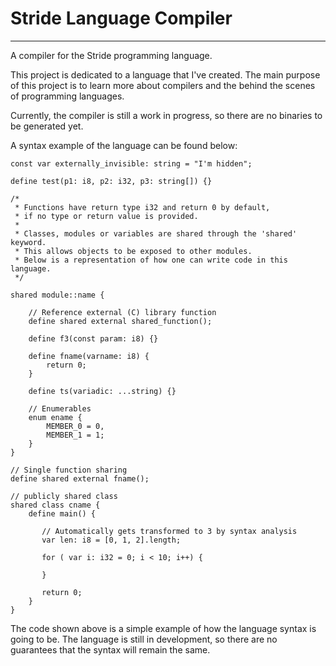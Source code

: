 # Stride Language Compiler

---

A compiler for the Stride programming language.

This project is dedicated to a language that I've created.
The main purpose of this project is to learn more about compilers and the behind
the scenes of programming languages.

Currently, the compiler is still a work in progress, so there are no binaries
to be generated yet.

A syntax example of the language can be found below:

```
const var externally_invisible: string = "I'm hidden";

define test(p1: i8, p2: i32, p3: string[]) {}

/*
 * Functions have return type i32 and return 0 by default,
 * if no type or return value is provided.
 *
 * Classes, modules or variables are shared through the 'shared' keyword.
 * This allows objects to be exposed to other modules.
 * Below is a representation of how one can write code in this language.
 */

shared module::name {

    // Reference external (C) library function
    define shared external shared_function();

    define f3(const param: i8) {}

    define fname(varname: i8) {
        return 0;
    }

    define ts(variadic: ...string) {}

    // Enumerables
    enum ename {
        MEMBER_0 = 0,
        MEMBER_1 = 1;
    }
}

// Single function sharing
define shared external fname();

// publicly shared class
shared class cname {
    define main() {
    
       // Automatically gets transformed to 3 by syntax analysis
       var len: i8 = [0, 1, 2].length;
    
       for ( var i: i32 = 0; i < 10; i++) {
    
       }
    
       return 0;
    }
}

```

The code shown above is a simple example of how the language syntax is going to
be. The language is still in development, so there are no guarantees that the
syntax will remain the same.